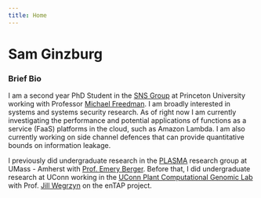 ```yaml
---
title: Home
---
```


# Sam Ginzburg

### Brief Bio

I am a second year PhD Student in the [SNS Group](https://sns.cs.princeton.edu/) at Princeton University working with Professor [Michael Freedman](https://www.cs.princeton.edu/~mfreed/). I am broadly interested in systems and systems security research. As of right now I am currently investigating the performance and potential applications of functions as a service (FaaS) platforms in the cloud, such as Amazon Lambda. I am also currently working on side channel defences that can provide quantitative bounds on information leakage.

I previously did undergraduate research in the [PLASMA](https://plasma-umass.org/) research group at UMass - Amherst with [Prof. Emery Berger](https://emeryberger.com/). Before that, I did undergraduate research at UConn working in the [UConn Plant Computational Genomic Lab](https://compgenomics.lab.uconn.edu/) with Prof. [Jill Wegrzyn](https://twitter.com/JillWegrzyn) on the enTAP project.
